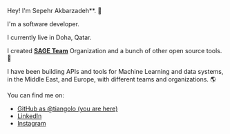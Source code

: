 Hey! I'm Sepehr Akbarzadeh**. 👋

I'm a software developer.

I currently live in Doha, Qatar.

I created **<a href="https://github.com/sageteamorg" target="_blank">SAGE Team</a>** Organization and a bunch of other open source tools. 🚀

I have been building APIs and tools for Machine Learning and data systems, in the Middle East, and Europe, with different teams and organizations. 🌎

You can find me on:

* [GitHub as @tiangolo (you are here)](https://github.com/sepehr-akbarzadeh)
* [LinkedIn](https://linkedin.com/in/sepehr-akbarzadeh)
* [Instagram](https://instagram.com/sepehr.akbarzadeh)
